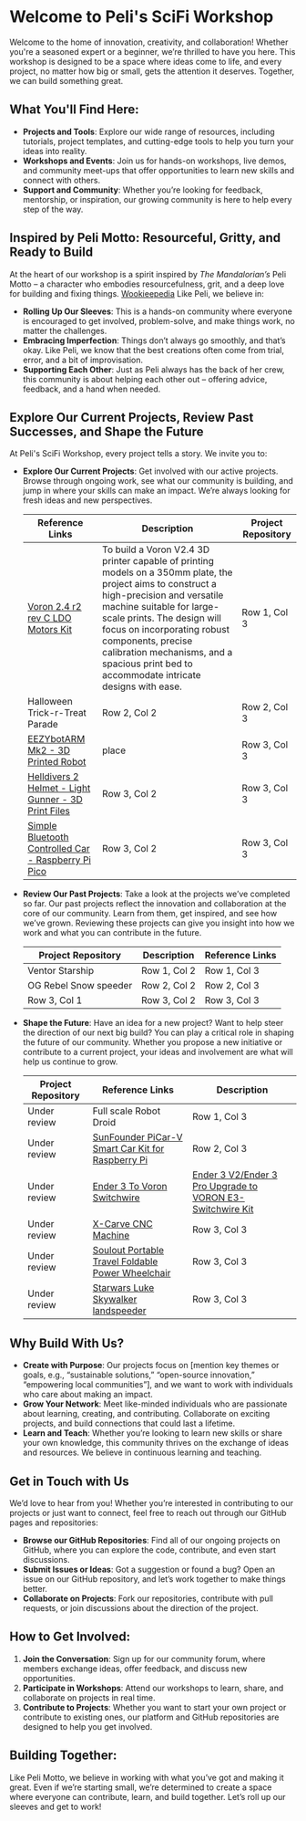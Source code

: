# Welcome to Peli's SciFi Workshop

Welcome to the home of innovation, creativity, and collaboration! Whether you're a seasoned expert or a beginner, we’re thrilled to have you here. This workshop is designed to be a space where ideas come to life, and every project, no matter how big or small, gets the attention it deserves. Together, we can build something great.

## What You'll Find Here:
- **Projects and Tools**: Explore our wide range of resources, including tutorials, project templates, and cutting-edge tools to help you turn your ideas into reality.
- **Workshops and Events**: Join us for hands-on workshops, live demos, and community meet-ups that offer opportunities to learn new skills and connect with others.
- **Support and Community**: Whether you’re looking for feedback, mentorship, or inspiration, our growing community is here to help every step of the way.

## Inspired by Peli Motto: Resourceful, Gritty, and Ready to Build

At the heart of our workshop is a spirit inspired by *The Mandalorian’s* Peli Motto – a character who embodies resourcefulness, grit, and a deep love for building and fixing things. [Wookieepedia](https://starwars.fandom.com/wiki/Peli_Motto) Like Peli, we believe in:

- **Rolling Up Our Sleeves**: This is a hands-on community where everyone is encouraged to get involved, problem-solve, and make things work, no matter the challenges.
- **Embracing Imperfection**: Things don’t always go smoothly, and that’s okay. Like Peli, we know that the best creations often come from trial, error, and a bit of improvisation.
- **Supporting Each Other**: Just as Peli always has the back of her crew, this community is about helping each other out – offering advice, feedback, and a hand when needed.

## Explore Our Current Projects, Review Past Successes, and Shape the Future

At Peli's SciFi Workshop, every project tells a story. We invite you to:

- **Explore Our Current Projects**: Get involved with our active projects. Browse through ongoing work, see what our community is building, and jump in where your skills can make an impact. We’re always looking for fresh ideas and new perspectives.


    | Reference Links  | Description | Project Repository |
    |----------|----------|----------|
    | [Voron 2.4 r2 rev C LDO Motors Kit](https://docs.ldomotors.com/en/voron/voron2) | To build a Voron V2.4 3D printer capable of printing models on a 350mm plate, the project aims to construct a high-precision and versatile machine suitable for large-scale prints. The design will focus on incorporating robust components, precise calibration mechanisms, and a spacious print bed to accommodate intricate designs with ease. | Row 1, Col 3 |
    | Halloween Trick-r-Treat Parade | Row 2, Col 2 | Row 2, Col 3 |
    | [EEZYbotARM Mk2 - 3D Printed Robot](https://www.instructables.com/EEZYbotARM-Mk2-3D-Printed-Robot/)| place | Row 3, Col 3 |
    | [Helldivers 2 Helmet - Light Gunner - 3D Print Files](https://galacticarmory.net/products/helldivers-2-helmet-light-gunner-3d-print-files) | Row 3, Col 2 | Row 3, Col 3 |
    | [Simple Bluetooth Controlled Car - Raspberry Pi Pico](https://www.instructables.com/Simple-Bluetooth-Controlled-Car-Raspberry-Pi-Pico/) | Row 3, Col 2 | Row 3, Col 3 |


- **Review Our Past Projects**: Take a look at the projects we’ve completed so far. Our past projects reflect the innovation and collaboration at the core of our community. Learn from them, get inspired, and see how we’ve grown. Reviewing these projects can give you insight into how we work and what you can contribute in the future.

    | Project Repository | Description | Reference Links |
    |----------|----------|----------|
    | Ventor Starship | Row 1, Col 2 | Row 1, Col 3 |
    | OG Rebel Snow speeder | Row 2, Col 2 | Row 2, Col 3 |
    | Row 3, Col 1 | Row 3, Col 2 | Row 3, Col 3 |

- **Shape the Future**: Have an idea for a new project? Want to help steer the direction of our next big build? You can play a critical role in shaping the future of our community. Whether you propose a new initiative or contribute to a current project, your ideas and involvement are what will help us continue to grow.

    | Project Repository | Reference Links | Description | 
    |----------|----------|----------|
    | Under review | Full scale Robot Droid | Row 1, Col 3 |
    | Under review | [SunFounder PiCar-V Smart Car Kit for Raspberry Pi](https://docs.sunfounder.com/projects/picar-v/en/latest/) | Row 2, Col 3 |
    | Under review | [Ender 3 To Voron Switchwire](https://www.youtube.com/watch?v=hlfd_-uwR8g) | [Ender 3 V2/Ender 3 Pro Upgrade to VORON E3-Switchwire Kit](https://www.siboor.com/product/ender-3-v2-ender-3-pro-upgrade-to-voron-e3-switchwire-kit/) |
    | Under review | [X-Carve CNC Machine](https://www.inventables.com/products/x-carve-1) | Row 3, Col 3 |
    | Under review | [Soulout Portable Travel Foldable Power Wheelchair](https://soulouter.com/products/folding-electric-power-wheelchair) | Row 3, Col 3 |
    | Under review | [Starwars Luke Skywalker landspeeder](https://www.cgtrader.com/3d-models/space/spaceship/starwars-luke-skywalker-landspeeder) | Row 3, Col 3 |

## Why Build With Us?

- **Create with Purpose**: Our projects focus on [mention key themes or goals, e.g., “sustainable solutions,” “open-source innovation,” “empowering local communities”], and we want to work with individuals who care about making an impact.
- **Grow Your Network**: Meet like-minded individuals who are passionate about learning, creating, and contributing. Collaborate on exciting projects, and build connections that could last a lifetime.
- **Learn and Teach**: Whether you’re looking to learn new skills or share your own knowledge, this community thrives on the exchange of ideas and resources. We believe in continuous learning and teaching.

## Get in Touch with Us

We’d love to hear from you! Whether you’re interested in contributing to our projects or just want to connect, feel free to reach out through our GitHub pages and repositories:

- **Browse our GitHub Repositories**: Find all of our ongoing projects on GitHub, where you can explore the code, contribute, and even start discussions.
- **Submit Issues or Ideas**: Got a suggestion or found a bug? Open an issue on our GitHub repository, and let’s work together to make things better.
- **Collaborate on Projects**: Fork our repositories, contribute with pull requests, or join discussions about the direction of the project.

## How to Get Involved:
1. **Join the Conversation**: Sign up for our community forum, where members exchange ideas, offer feedback, and discuss new opportunities.
2. **Participate in Workshops**: Attend our workshops to learn, share, and collaborate on projects in real time.
3. **Contribute to Projects**: Whether you want to start your own project or contribute to existing ones, our platform and GitHub repositories are designed to help you get involved.

## Building Together:

Like Peli Motto, we believe in working with what you’ve got and making it great. Even if we’re starting small, we’re determined to create a space where everyone can contribute, learn, and build together. Let’s roll up our sleeves and get to work!
